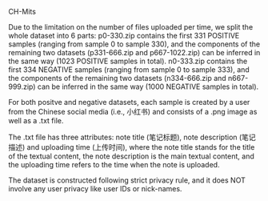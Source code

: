 CH-Mits

Due to the limitation on the number of files uploaded per time, we split the whole dataset into 6 parts:
p0-330.zip contains the first 331 POSITIVE samples (ranging from sample 0 to sample 330), and the components of the remaining two datasets (p331-666.zip and p667-1022.zip) can be inferred in the same way (1023 POSITIVE samples in total).
n0-333.zip contains the first 334 NEGATIVE samples (ranging from sample 0 to sample 333), and the components of the remaining two datasets (n334-666.zip and n667-999.zip) can be inferred in the same way (1000 NEGATIVE samples in total).

For both positve and negative datasets, each sample is created by a user from the Chinese social media (i.e., 小红书) and consists of a .png image as well as a .txt file. 

The .txt file has three attributes: note title (笔记标题), note description (笔记描述) and uploading time (上传时间), where the note title stands for the title of the textual content, 
the note description is the main textual content, and the uploading time refers to the time when the note is uploaded.

The dataset is constructed following strict privacy rule, and it does NOT involve any user privacy like user IDs or nick-names.
